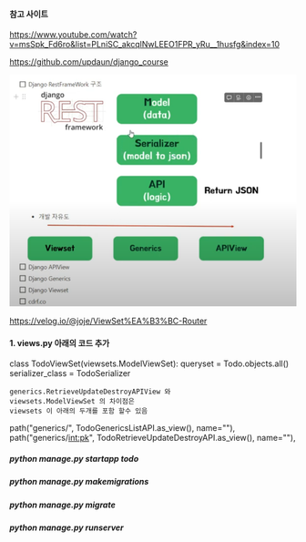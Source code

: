 #### 참고 사이트

https://www.youtube.com/watch?v=msSpk_Fd6ro&list=PLniSC_akcqlNwLEEO1FPR_yRu__1husfg&index=10

https://github.com/updaun/django_course

![alt text](image.png)

https://velog.io/@joje/ViewSet%EA%B3%BC-Router

#### 1. views.py 아래의 코드 추가

class TodoViewSet(viewsets.ModelViewSet):
queryset = Todo.objects.all()
serializer_class = TodoSerializer

```
generics.RetrieveUpdateDestroyAPIView 와
viewsets.ModelViewSet 의 차이점은
viewsets 이 아래의 두개를 포함 할수 있음
```

path("generics/", TodoGenericsListAPI.as_view(), name=""),<br>
path("generics/<int:pk>", TodoRetrieveUpdateDestroyAPI.as_view(), name=""),

##### python manage.py startapp todo

##### python manage.py makemigrations

##### python manage.py migrate

##### python manage.py runserver
